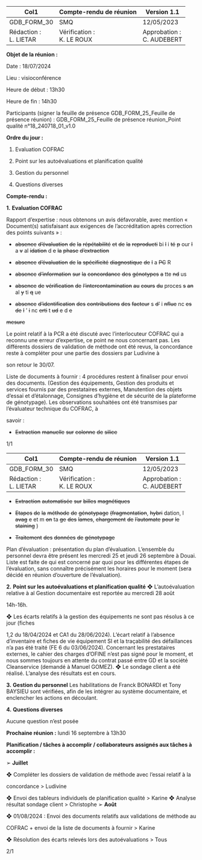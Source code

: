|Col1|Compte-rendu de réunion|Version 1.1|
|---|---|---|
|GDB_FORM_30|SMQ|12/05/2023|
|Rédaction :<br>L. LIETAR|Vérification :<br>K. LE ROUX|Approbation :<br>C. AUDEBERT|


**Objet de la réunion :**

Date : 18/07/2024

Lieu : visioconférence

Heure de début : 13h30

Heure de fin : 14h30

Participants (signer la feuille de présence GDB_FORM_25_Feuille de présence réunion) :
GDB_FORM_25_Feuille de présence réunion_Point qualité n°18_240718_01_v1.0

**Ordre du jour :**

1. Evaluation COFRAC

2. Point sur les autoévaluations et planification qualité
3. Gestion du personnel
4. Questions diverses

**Compte-rendu :**

**1.** **Evaluation COFRAC**

Rapport d’expertise : nous obtenons un avis défavorable, avec mention « Document(s)
satisfaisant aux exigences de l’accréditation après correction des points suivants » :

  - ~~absence~~ ~~d’évaluation~~ ~~de~~ ~~la~~ ~~répétabilité~~ ~~et~~ ~~de~~ ~~la~~ ~~reproducti~~ bi ~~l~~ i ~~té~~ ~~p~~ our ~~l~~ a ~~v~~ al ~~idation~~ d ~~e~~ ~~la~~
~~phase~~ ~~d’extraction~~

  - ~~absence~~ ~~d’évaluation~~ ~~de~~ ~~la~~ ~~spécificité~~ ~~diagnostique~~ ~~de~~ ~~l~~ a ~~PC~~ R

  - ~~absence~~ ~~d’information~~ ~~sur~~ ~~la~~ ~~concordance~~ ~~des~~ ~~génotypes~~ ~~a~~ tte ~~nd~~ us

  - ~~absence~~ ~~de~~ ~~vérification~~ ~~de~~ ~~l’intercontamination~~ ~~au~~ ~~cours~~ ~~du~~ proces ~~s~~ ~~an~~ al ~~y~~ ti ~~q~~ ue

  - ~~absence~~ ~~d’identification~~ ~~des~~ ~~contributions~~ ~~des~~ ~~facteur~~ s ~~d’~~ i ~~nflue~~ nc ~~es~~ ~~de~~ ~~l~~ ’ ~~i~~ nc ~~erti~~ t ~~ud~~ e d ~~e~~

~~mesure~~

Le point relatif à la PCR a été discuté avec l’interlocuteur COFRAC qui a reconnu une erreur
d’expertise, ce point ne nous concernant pas. Les différents dossiers de validation de méthode
ont été revus, la concordance reste à compléter pour une partie des dossiers par Ludivine à

son retour le 30/07.

Liste de documents à fournir : 4 procédures restent à finaliser pour envoi des documents.
(Gestion des équipements, Gestion des produits et services fournis par des prestataires
externes, Manutention des objets d’essai et d’étalonnage, Consignes d’hygiène et de sécurité
de la plateforme de génotypage).
Les observations souhaitées ont été transmises par l’évaluateur technique du COFRAC, à

savoir :

  - ~~Extraction~~ ~~manuelle~~ ~~sur~~ ~~colonne~~ ~~de~~ ~~silice~~

1/1

|Col1|Compte-rendu de réunion|Version 1.1|
|---|---|---|
|GDB_FORM_30|SMQ|12/05/2023|
|Rédaction :<br>L. LIETAR|Vérification :<br>K. LE ROUX|Approbation :<br>C. AUDEBERT|



  - ~~Extraction~~ ~~automatisée~~ ~~sur~~ ~~billes~~ ~~magnétiques~~

  - ~~Etapes~~ ~~de~~ ~~la~~ ~~méthode~~ ~~de~~ ~~génotypage~~ ~~(fragmentation~~, ~~hybri~~ dation, l ~~avag~~ e et m ~~on~~ ta ~~ge~~
~~des~~ ~~lames~~, ~~chargement~~ ~~de~~ ~~l’automate~~ ~~pour~~ ~~le~~ ~~staining~~ )

  - ~~Traitement~~ ~~des~~ ~~données~~ ~~de~~ ~~génotypage~~

Plan d’évaluation : présentation du plan d’évaluation. L’ensemble du personnel devra être
présent les mercredi 25 et jeudi 26 septembre à Douai. Liste est faite de qui est concerné par
quoi pour les différentes étapes de l’évaluation, sans connaître précisément les horaires pour
le moment (sera décidé en réunion d’ouverture de l’évaluation).

**2.** **Point sur les autoévaluations et planification qualité**
❖ L’autoévaluation relative à al Gestion documentaire est reportée au mercredi 28 août

14h-16h.

❖ Les écarts relatifs à la gestion des équipements ne sont pas résolus à ce jour (fiches

1,2 du 18/04/2024 et CA1 du 28/06/2024). L’écart relatif à l’absence d’inventaire et
fiches de vie équipement SI et la traçabilité des défaillances n’a pas été traité (FE 6 du
03/06/2024). Concernant les prestataires externes, le cahier des charges d’OFINE
n’est pas signé pour le moment, et nous sommes toujours en attente du contrat passé
entre GD et la société Cleanservice (demandé à Manuel GOMEZ).
❖ Le sondage client a été réalisé. L’analyse des résultats est en cours.

**3.** **Gestion du personnel**
Les habilitations de Franck BONARDI et Tony BAYSIEU sont vérifiées, afin de les intégrer au
système documentaire, et enclencher les actions en découlant.

**4.** **Questions diverses**

Aucune question n’est posée

**Prochaine réunion :** lundi 16 septembre à 13h30

**Planification / tâches à accomplir / collaborateurs assignés aux tâches à accomplir :**

➢ **Juillet**

❖ Compléter les dossiers de validation de méthode avec l’essai relatif à la

concordance > Ludivine

❖ Envoi des tableurs individuels de planification qualité > Karine
❖ Analyse résultat sondage client > Christophe
➢ **Août**

❖ 01/08/2024 : Envoi des documents relatifs aux validations de méthode au

COFRAC + envoi de la liste de documents à fournir > Karine

❖ Résolution des écarts relevés lors des autoévaluations > Tous

2/1


